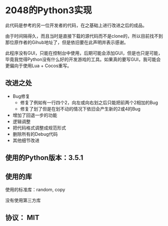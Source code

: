 # 2048的Python3实现

此代码是参考的另一位开发者的代码，在之基础上进行改进之后的成品。

由于时间隔得久，而且当时是直接下载的源代码而不是clone的，所以目前找不到那位原作者的Gihub地址了，但是依旧要在此声明并表示感谢。

此程序没有GUI，只能在控制台中使用，后期可能会添加GUI，但是也只是可能，毕竟我觉得Python没有什么好的开发游戏的工具。如果真的要写GUI，我可能会更偏向于使用Lua + Cocos重写。

## 改进之处

* Bug修复
	* 修复了例如有一行四个2，向左或向右划之后只能把前两个2相加的Bug
	* 修复了划了但是在划不动的情况下依旧会产生新的2或4的Bug
* 增加了回退一步的功能
* 逻辑调整
* 把代码格式调整成规范形式
* 删除所有的Debug代码
* 其他细节改进

## 使用的Python版本：3.5.1

## 使用的库

使用的标准库：random, copy

没有使用第三方库

## 协议： MIT
